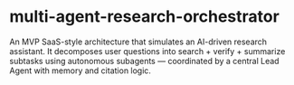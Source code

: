 # multi-agent-research-orchestrator
An MVP SaaS-style architecture that simulates an AI-driven research assistant. It decomposes user questions into search + verify + summarize subtasks using autonomous subagents — coordinated by a central Lead Agent with memory and citation logic.
